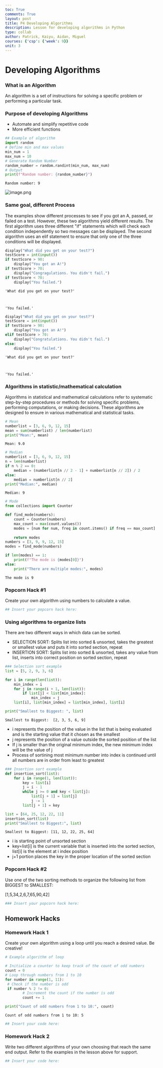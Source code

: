 ```yaml
---
toc: True
comments: True
layout: post
title: P4 Developing Algorithms
description: Lesson for developing algorithms in Python
type: collab
author: Patrick, Kaiyu, Aidan, Miguel
courses: {'csp': {'week': 9}}
unit: 3
---
```


# Developing Algorithms

### What is an Algorithm   
An algorithm is a set of instructions for solving a specific problem or performing a particular task.

### Purpose of developing Algorithms
- Automate and simplify repetitive code
- More efficient functions


```python
## Example of algorithm
import random
# Define min and max values
min_num = 1
max_num = 10
# Generate Random Number
random_number = random.randint(min_num, max_num)
# Output
print(f"Random number: {random_number}")
```

    Random number: 9


![image.png](image.png)

### Same goal, different Process
The examples show different processes to see if you got an A, passed, or failed on a test. However, these two algorithms yield different results. The first algorithm uses three different "if" statements which will check each condition independently so two messages can be displayed. The second algorithm uses an elif statement to ensure that only one of the three conditions will be displayed.


```python
display("What did you get on your test?")
testScore = int(input())
if testScore > 90:
    display("You got an A!")
if testScore > 70:
    display("Congragulations. You didn't fail.")
if testScore < 70:
    display("You failed.")
```


    'What did you get on your test?'



    'You failed.'



```python
display("What did you get on your test?")
testScore = int(input())
if testScore > 90:
    display("You got an A!")
elif testScore > 70:
    display("Congratulations. You didn't fail.")
else:
    display("You failed.")
```


    'What did you get on your test?'



    'You failed.'


### Algorithms in statistic/mathematical calculation
Algorithms in statistical and mathematical calculations refer to systematic step-by-step procedures or methods for solving specific problems, performing computations, or making decisions. These algorithms are designed to ensure in various mathematical and statistical tasks.


```python
# Mean
numberlist = [3, 6, 9, 12, 15]
mean = sum(numberlist) / len(numberlist)
print("Mean:", mean)
```

    Mean: 9.0



```python
# Median
numberlist = [3, 6, 9, 12, 15]
n = len(numberlist)
if n % 2 == 0:
    median = (numberlist[n // 2 - 1] + numberlist[n // 2]) / 2
else:
    median = numberlist[n // 2]
print("Median:", median)
```

    Median: 9



```python
# Mode
from collections import Counter

def find_mode(numbers):
    count = Counter(numbers)
    max_count = max(count.values())
    modes = [num for num, freq in count.items() if freq == max_count]
    
    return modes 
numbers = [3, 9, 9, 12, 15]
modes = find_mode(numbers)

if len(modes) == 1:
    print(f"The mode is {modes[0]}")
else:
    print("There are multiple modes:", modes)
```

    The mode is 9


### Popcorn Hack #1
Create your own algorithm using numbers to calculate a value.


```python
## Insert your popcorn hack here:
```

### Using algorithms to organize lists
There are two different ways in which data can be sorted.
- SELECTION SORT: Splits list into sorted & unsorted, takes the greatest or smallest value and puts it into sorted section, repeat
- INSERTION SORT: Splits list into sorted & unsorted, takes any value from list, inserts into correct position on sorted section, repeat


```python
### Selection sort example
list = [5, 2, 9, 3, 6]

for i in range(len(list)):
    min_index = i
    for j in range(i + 1, len(list)):
        if list[j] < list[min_index]:
            min_index = j
    list[i], list[min_index] = list[min_index], list[i]

print("Smallest to Biggest: ", list)
```

    Smallest to Biggest:  [2, 3, 5, 6, 9]


- i represents the position of the value in the list that is being evaluated and is the starting value that it chosen as the smallest
- j represents the position of a value outside the sorted position of the list
- If j is smaller than the original minimum index, the new minimum index will be the value of j
- Process of sortining most minimum number into index is continued until all numbers are in order from least to greatest


```python
### Insertion sort example
def insertion_sort(list):
    for i in range(1, len(list)):
        key = list[i]
        j = i - 1
        while j >= 0 and key < list[j]:
            list[j + 1] = list[j]
            j -= 1
        list[j + 1] = key

list = [64, 25, 12, 22, 11]
insertion_sort(list)
print("Smallest to Biggest:", list)
```

    Smallest to Biggest: [11, 12, 22, 25, 64]


- i is starting point of unsorted section
- key=list[i] is the current variable that is inserted into the sorted section, list[i] is the element at i index position
- j+1 portion places the key in the proper location of the sorted section

### Popcorn Hack #2
Use one of the two sorting methods to organize the following list from BIGGEST to SMALLEST:

[1,5,34,2,6,7,65,90,42]


```python
### Insert your popcorn hack here:
```

## Homework Hacks

### Homework Hack 1
Create your own algorithm using a loop until you reach a desired value. Be creative!


```python
# Example algorithm of loop

# Initialize a counter to keep track of the count of odd numbers
count = 0
# Loop through numbers from 1 to 10
for number in range(1, 11):  
 # Check if the number is odd
 if number % 2 != 0: 
        # Increment the count if the number is odd
        count += 1  

print("Count of odd numbers from 1 to 10:", count)
```

    Count of odd numbers from 1 to 10: 5



```python
## Insert your code here:
```

### Homework Hack 2
Write two different algorithms of your own choosing that reach the same end output. Refer to the examples in the lesson above for support.


```python
## Insert your code here:
```
